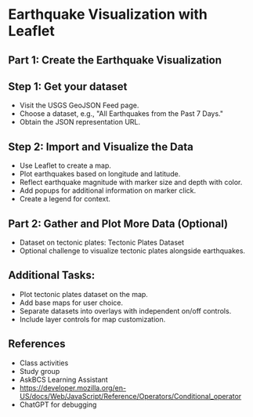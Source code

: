 # Earthquake Visualization with Leaflet

## Part 1: Create the Earthquake Visualization

## Step 1: Get your dataset
  - Visit the USGS GeoJSON Feed page.
  - Choose a dataset, e.g., "All Earthquakes from the Past 7 Days."
  - Obtain the JSON representation URL.

## Step 2: Import and Visualize the Data
  - Use Leaflet to create a map.
  - Plot earthquakes based on longitude and latitude.
  - Reflect earthquake magnitude with marker size and depth with color.
  - Add popups for additional information on marker click.
  - Create a legend for context.


## Part 2: Gather and Plot More Data (Optional)
  - Dataset on tectonic plates: Tectonic Plates Dataset
  - Optional challenge to visualize tectonic plates alongside earthquakes.
 ## Additional Tasks:
  - Plot tectonic plates dataset on the map.
  - Add base maps for user choice.
  - Separate datasets into overlays with independent on/off controls.
  - Include layer controls for map customization.


## References
  - Class activities
  - Study group
  - AskBCS Learning Assistant
  - https://developer.mozilla.org/en-US/docs/Web/JavaScript/Reference/Operators/Conditional_operator
  - ChatGPT for debugging

